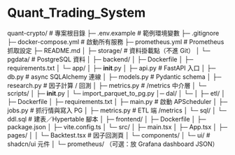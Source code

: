 # Quant_Trading_System
quant-crypto/                       # 專案根目錄
├─ .env.example                     # 範例環境變數
├─ .gitignore
├─ docker-compose.yml               # 啟動所有服務
├─ prometheus.yml                   # Prometheus 抓取設定
├─ README.md
│
├─ storage/                         # 資料掛載點（不進 Git）
│   └─ pgdata/                      # PostgreSQL 資料
│
├─ backend/
│   ├─ Dockerfile
│   ├─ requirements.txt
│   └─ app/
│       ├─ __init__.py
│       ├─ api.py                   # FastAPI 入口
│       ├─ db.py                    # async SQLAlchemy 連線
│       ├─ models.py                # Pydantic schema
│       ├─ research.py              # 因子計算 / 回測
│       ├─ metrics.py               # /metrics 中介層
│       └─ scripts/
│           ├─ __init__.py
│           └─ import_parquet_to_pg.py
│─ dal/
│   └─ 
│
├─ etl/
│   ├─ Dockerfile
│   ├─ requirements.txt
│   ├─ main.py                      # 啟動 APScheduler
│   ├─ jobs.py                      # 抓行情與寫入 PG
│   ├─ metrics.py                   # ETL 端 /metrics
│   └─ sql/
│       └─ ddl.sql                  # 建表／Hypertable 腳本
│
├─ frontend/
│   ├─ Dockerfile
│   ├─ package.json
│   ├─ vite.config.ts
│   └─ src/
│       ├─ main.tsx
│       ├─ App.tsx
│       ├─ pages/
│       │   └─ Backtest.tsx         # 因子回測頁
│       └─ components/
│           └─ ui/                  # shadcn/ui 元件
│
└─ prometheus/ （可選：放 Grafana dashboard JSON）
